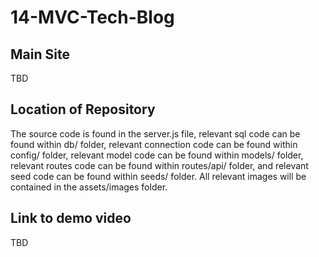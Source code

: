 # 14-MVC-Tech-Blog

## Main Site

TBD

## Location of Repository

The source code is found in the server.js file, relevant sql code can be found within db/ folder, relevant connection code can be found within config/ folder, relevant model code can be found within models/ folder, relevant routes code can be found within routes/api/ folder, and relevant seed code can be found within seeds/ folder. All relevant images will be contained in the assets/images folder.

## Link to demo video

TBD
